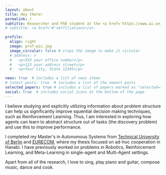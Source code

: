 ```yaml
---
layout: about
title: Hey there!
permalink: /
subtitle: Researcher and PhD student at the <a href='https://www.ai.uni-hannover.de/en/'>Institute of Artificial Intellifence, Hannover</a>, working under the supervision of <a href='https://www.ai.uni-hannover.de/de/lindauer'>Prof. Marius Lindauer
# subtitle: <a href='#'>Affiliations</a>. 

profile:
  align: right
  image: prof-pic.jpg
  image_circular: false # crops the image to make it circular
  # address: >
  #   <p>555 your office number</p>
  #   <p>123 your address street</p>
  #   <p>Your City, State 12345</p>

news: true  # includes a list of news items
# latest_posts: true  # includes a list of the newest posts
selected_papers: true # includes a list of papers marked as "selected={true}"
social: true  # includes social icons at the bottom of the page
---
```


<!-- Researcher at the [Institute of Artificial Intelligence](https://www.ai.uni-hannover.de/en/). -->

I believe studying and explicitly utilizing information about problem structure can help us significantly improve squential decision making techniques, such as Reinforcement Learning.
Thus, I am interested in exploring how agents can learn to abstract structure out of tasks (the discovery problem) and use this to improve performance.

I completed my Master's in Autonomous Systems from [Technical University of Berlin](https://www.tu.berlin/en/) and [EURECOM](https://www.eurecom.fr/en), 
where my thesis focused on ad-hoc cooperation in Hanabi. 
I have previously worked on problems in Robotics, Reinforcement Learning, and Meta-Learning in single-agent and Multi-Agent settings.

Apart from all of the research, I love to sing, play piano and guitar, compose music, dance and cook.
